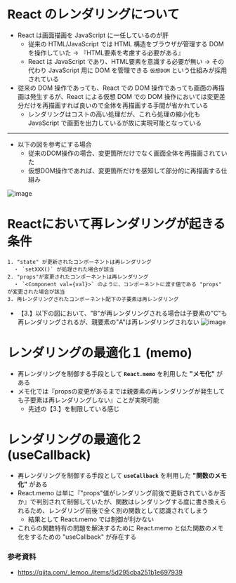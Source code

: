 # React のレンダリングについて
* React は画面描画を JavaScript に一任しているのが肝
  * 従来の HTML/JavaScript では HTML 構造をブラウザが管理する DOM を操作していた → 『HTML要素を考慮する必要がある』
  * React は JavaScript であり、HTML要素を意識する必要が無い → その代わり JavaScript 用に DOM を管理できる `仮想DOM` という仕組みが採用されている
* 従来の DOM 操作であっても、React での DOM 操作であっても画面の再描画は発生するが、React による仮想 DOM での DOM 操作においては変更差分だけを再描画すれば良いので全体を再描画する手間が省かれている
  * レンダリングはコストの高い処理だが、これら処理の縮小化も JavaScript で画面を出力しているが故に実現可能となっている

---
* 以下の図を参考にする場合
  * 従来のDOM操作の場合、変更箇所だけでなく画面全体を再描画されていた
  * 仮想DOM操作であれば、変更箇所だけを感知して部分的に再描画する仕組み

![image](https://github.com/user-attachments/assets/77cdf9ae-4cd0-4885-8ad7-8920a994a4f8)



# Reactにおいて再レンダリングが起きる条件
```
1. "state" が更新されたコンポーネントは再レンダリング
  ・ `setXXX()` が処理された場合が該当
2. "props"が変更されたコンポーネントは再レンダリング
  ・ `<Component val={val}>` のように、コンポーネントに渡す値である "props" が変更された場合が該当
3. 再レンダリングされたコンポーネント配下の子要素は再レンダリング
```

* 【3.】以下の図において、"B"が再レンダリングされる場合は子要素の"C"も再レンダリングされるが、親要素の"A"は再レンダリングされない
![image](https://github.com/user-attachments/assets/32264825-270a-4cd7-b871-08998f429ecd)

# レンダリングの最適化１ (memo)
* 再レンダリングを制御する手段として **`React.memo`** を利用した **"メモ化"** がある
* メモ化では『propsの変更があるまでは親要素の再レンダリングが発生しても子要素は再レンダリングしない』ことが実現可能
  * 先述の【3.】を制限している感じ

# レンダリングの最適化２ (useCallback)
* 再レンダリングを制御する手段として **`useCallback`** を利用した **"関数のメモ化"** がある
* React.memo は単に『"props"値がレンダリング前後で更新されているか否か』で判別されて制御していたが、関数はレンダリングする度に書き換えられるため、レンダリング前後で全く別の関数として認識されてしまう
  * 結果として React.memo では制御が利かない
* これらの関数特有の問題を解決するために React.memo と似た関数のメモ化をするための "useCallback" が存在する


### 参考資料
* https://qiita.com/_lemoo_/items/5d295cba251b1e697939
